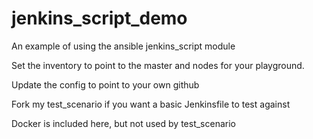 # jenkins_script_demo
An example of using the ansible jenkins_script module

Set the inventory to point to the master and nodes for your playground.

Update the config to point to your own github

Fork my test_scenario if you want a basic Jenkinsfile to test against

Docker is included here, but not used by test_scenario
